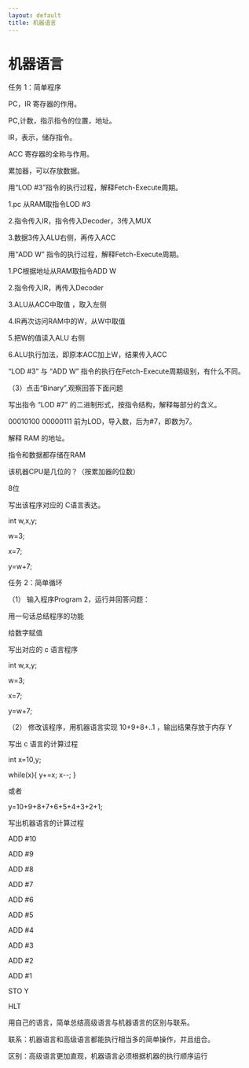 ```yaml
---
layout: default
title: 机器语言
---
```


# 机器语言



任务 1：简单程序

PC，IR 寄存器的作用。

PC,计数，指示指令的位置，地址。

IR，表示，储存指令。

ACC 寄存器的全称与作用。

累加器，可以存放数据。

用“LOD #3”指令的执行过程，解释Fetch-Execute周期。

1.pc 从RAM取指令LOD #3 

2.指令传入IR，指令传入Decoder，3传入MUX 

3.数据3传入ALU右侧，再传入ACC

用“ADD W” 指令的执行过程，解释Fetch-Execute周期。

1.PC根据地址从RAM取指令ADD W 

2.指令传入IR，再传入Decoder 

3.ALU从ACC中取值 ，取入左侧

4.IR再次访问RAM中的W，从W中取值 

5.把W的值读入ALU 右侧

6.ALU执行加法，即原本ACC加上W，结果传入ACC

“LOD #3” 与 “ADD W” 指令的执行在Fetch-Execute周期级别，有什么不同。

（3）点击“Binary”,观察回答下面问题

写出指令 “LOD #7” 的二进制形式，按指令结构，解释每部分的含义。

00010100 00000111 前为LOD，导入数，后为#7，即数为7。

解释 RAM 的地址。

指令和数据都存储在RAM 

该机器CPU是几位的？（按累加器的位数）

8位

写出该程序对应的 C语言表达。

int w,x,y;

w=3;

x=7;

y=w+7;

任务 2：简单循环

（1） 输入程序Program 2，运行并回答问题：

[](https://github.com/mountaintouhouman/homework/blob/gh-pages/l72.png?raw=true)

用一句话总结程序的功能

给数字赋值

写出对应的 c 语言程序

int w,x,y;

w=3;

x=7;

y=w+7;

（2） 修改该程序，用机器语言实现 10+9+8+..1 ，输出结果存放于内存 Y

写出 c 语言的计算过程

int x=10,y;

while(x){
    y+=x;
    x--;
}

或者

y=10+9+8+7+6+5+4+3+2+1;

写出机器语言的计算过程

ADD #10

ADD #9

ADD #8

ADD #7

ADD #6

ADD #5

ADD #4

ADD #3

ADD #2

ADD #1

STO Y

HLT

[](https://github.com/mountaintouhouman/homework/blob/gh-pages/l71.png?raw=true)

用自己的语言，简单总结高级语言与机器语言的区别与联系。

联系：机器语言和高级语言都能执行相当多的简单操作，并且组合。

区别：高级语言更加直观，机器语言必须根据机器的执行顺序运行